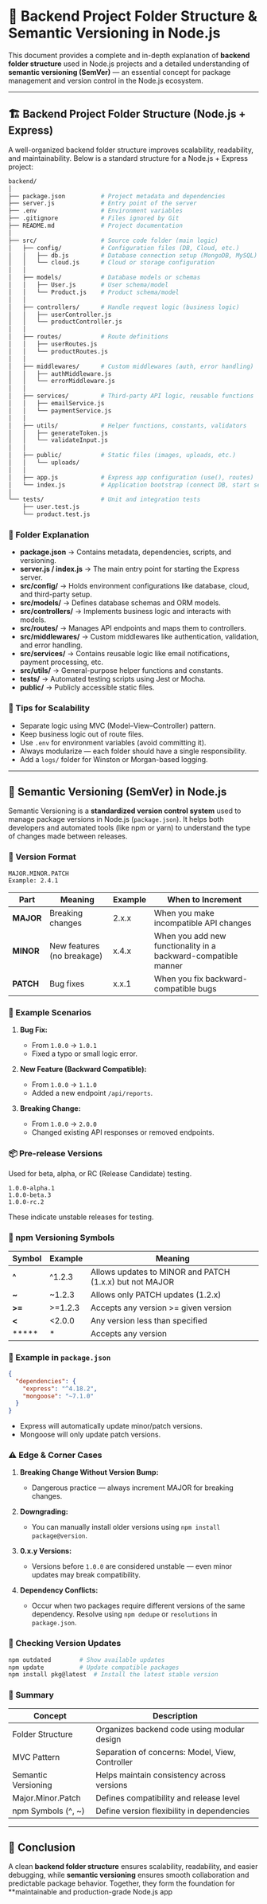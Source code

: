 # 📁 Backend Project Folder Structure & Semantic Versioning in Node.js

This document provides a complete and in-depth explanation of **backend folder structure** used in Node.js projects and a detailed understanding of **semantic versioning (SemVer)** — an essential concept for package management and version control in the Node.js ecosystem.

---

## 🏗️ Backend Project Folder Structure (Node.js + Express)

A well-organized backend folder structure improves scalability, readability, and maintainability. Below is a standard structure for a Node.js + Express project:

```bash
backend/
│
├── package.json          # Project metadata and dependencies
├── server.js             # Entry point of the server
├── .env                  # Environment variables
├── .gitignore            # Files ignored by Git
├── README.md             # Project documentation
│
├── src/                  # Source code folder (main logic)
│   ├── config/           # Configuration files (DB, Cloud, etc.)
│   │   ├── db.js         # Database connection setup (MongoDB, MySQL)
│   │   └── cloud.js      # Cloud or storage configuration
│   │
│   ├── models/           # Database models or schemas
│   │   ├── User.js       # User schema/model
│   │   └── Product.js    # Product schema/model
│   │
│   ├── controllers/      # Handle request logic (business logic)
│   │   ├── userController.js
│   │   └── productController.js
│   │
│   ├── routes/           # Route definitions
│   │   ├── userRoutes.js
│   │   └── productRoutes.js
│   │
│   ├── middlewares/      # Custom middlewares (auth, error handling)
│   │   ├── authMiddleware.js
│   │   └── errorMiddleware.js
│   │
│   ├── services/         # Third-party API logic, reusable functions
│   │   ├── emailService.js
│   │   └── paymentService.js
│   │
│   ├── utils/            # Helper functions, constants, validators
│   │   ├── generateToken.js
│   │   └── validateInput.js
│   │
│   ├── public/           # Static files (images, uploads, etc.)
│   │   └── uploads/
│   │
│   ├── app.js            # Express app configuration (use(), routes)
│   └── index.js          # Application bootstrap (connect DB, start server)
│
└── tests/                # Unit and integration tests
    ├── user.test.js
    └── product.test.js
```

### 📘 Folder Explanation

* **package.json** → Contains metadata, dependencies, scripts, and versioning.
* **server.js / index.js** → The main entry point for starting the Express server.
* **src/config/** → Holds environment configurations like database, cloud, and third-party setup.
* **src/models/** → Defines database schemas and ORM models.
* **src/controllers/** → Implements business logic and interacts with models.
* **src/routes/** → Manages API endpoints and maps them to controllers.
* **src/middlewares/** → Custom middlewares like authentication, validation, and error handling.
* **src/services/** → Contains reusable logic like email notifications, payment processing, etc.
* **src/utils/** → General-purpose helper functions and constants.
* **tests/** → Automated testing scripts using Jest or Mocha.
* **public/** → Publicly accessible static files.

### 🧠 Tips for Scalability

* Separate logic using MVC (Model–View–Controller) pattern.
* Keep business logic out of route files.
* Use `.env` for environment variables (avoid committing it).
* Always modularize — each folder should have a single responsibility.
* Add a `logs/` folder for Winston or Morgan-based logging.

---

## 🧮 Semantic Versioning (SemVer) in Node.js

Semantic Versioning is a **standardized version control system** used to manage package versions in Node.js (`package.json`). It helps both developers and automated tools (like npm or yarn) to understand the type of changes made between releases.

### 🧩 Version Format

```
MAJOR.MINOR.PATCH
Example: 2.4.1
```

| Part      | Meaning                    | Example | When to Increment                                              |
| --------- | -------------------------- | ------- | -------------------------------------------------------------- |
| **MAJOR** | Breaking changes           | 2.x.x   | When you make incompatible API changes                         |
| **MINOR** | New features (no breakage) | x.4.x   | When you add new functionality in a backward-compatible manner |
| **PATCH** | Bug fixes                  | x.x.1   | When you fix backward-compatible bugs                          |

### 🧠 Example Scenarios

1. **Bug Fix:**

   * From `1.0.0` → `1.0.1`
   * Fixed a typo or small logic error.

2. **New Feature (Backward Compatible):**

   * From `1.0.0` → `1.1.0`
   * Added a new endpoint `/api/reports`.

3. **Breaking Change:**

   * From `1.0.0` → `2.0.0`
   * Changed existing API responses or removed endpoints.

### 📦 Pre-release Versions

Used for beta, alpha, or RC (Release Candidate) testing.

```
1.0.0-alpha.1
1.0.0-beta.3
1.0.0-rc.2
```

These indicate unstable releases for testing.

### 🔢 npm Versioning Symbols

| Symbol | Example | Meaning                                                 |
| ------ | ------- | ------------------------------------------------------- |
| **^**  | ^1.2.3  | Allows updates to MINOR and PATCH (1.x.x) but not MAJOR |
| **~**  | ~1.2.3  | Allows only PATCH updates (1.2.x)                       |
| **>=** | >=1.2.3 | Accepts any version >= given version                    |
| **<**  | <2.0.0  | Any version less than specified                         |
| *****  | *       | Accepts any version                                     |

### 🧩 Example in `package.json`

```json
{
  "dependencies": {
    "express": "^4.18.2",
    "mongoose": "~7.1.0"
  }
}
```

* Express will automatically update minor/patch versions.
* Mongoose will only update patch versions.

### ⚠️ Edge & Corner Cases

1. **Breaking Change Without Version Bump:**

   * Dangerous practice — always increment MAJOR for breaking changes.
2. **Downgrading:**

   * You can manually install older versions using `npm install package@version`.
3. **0.x.y Versions:**

   * Versions before `1.0.0` are considered unstable — even minor updates may break compatibility.
4. **Dependency Conflicts:**

   * Occur when two packages require different versions of the same dependency. Resolve using `npm dedupe` or `resolutions` in `package.json`.

### 🧭 Checking Version Updates

```bash
npm outdated        # Show available updates
npm update          # Update compatible packages
npm install pkg@latest  # Install the latest stable version
```

### 🧾 Summary

| Concept             | Description                                     |
| ------------------- | ----------------------------------------------- |
| Folder Structure    | Organizes backend code using modular design     |
| MVC Pattern         | Separation of concerns: Model, View, Controller |
| Semantic Versioning | Helps maintain consistency across versions      |
| Major.Minor.Patch   | Defines compatibility and release level         |
| npm Symbols (^, ~)  | Define version flexibility in dependencies      |

---

## 🚀 Conclusion

A clean **backend folder structure** ensures scalability, readability, and easier debugging, while **semantic versioning** ensures smooth collaboration and predictable package behavior. Together, they form the foundation for **maintainable and production-grade Node.js app
